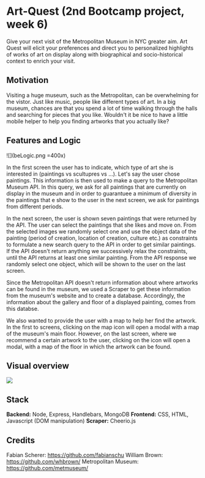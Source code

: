 # Art-Quest (2nd Bootcamp project, week 6)
Give your next visit of the Metropolitan Museum in NYC greater aim. Art Quest will elicit your preferences and direct you to personalized highlights of works of art on display along with biographical and socio-historical context to enrich your visit.

## Motivation 
Visiting a huge museum, such as the Metropolitan, can be overwhelming for the vistor. Just like music, people like different types of art. In a big museum, chances are that you spend a lot of time walking through the halls and searching for pieces that you like. Wouldn't it be nice to have a little mobile helper to help you finding artworks that you actually like?

## Features and Logic
![](beLogic.png =400x)

In the first screen the user has to indicate, which type of art she is interested in (paintings vs scultupres vs ...). Let's say the user chose paintings. This information is then used to make a query to the Metropolitan Museum API. In this query, we ask for all paintings that are currently on display in the museum and in order to guarantuee a minimum of diversity in the paintings that e show to the user in the next screen, we ask for paintings from different periods.

In the next screen, the user is shown seven paintings that were returned by the API. The user can select the paintings that she likes and move on. From the selected images we randomly select one and use the object data of the painting (period of creation, location of creation, culture  etc.) as constraints to formulate a new search query to the API in order to get similar paintings. If the API doesn't return anything we successively relax the constraints, until the API returns at least one similar painting. From the API response we randomly select one object, which will be shown to the user on the last screen. 

Since the Metropolitan API doesn't return information about where artworks can be found in the museum, we used a Scraper to get these information from the museum's website and to create a database. Accordingly, the information about the gallery and floor of a displayed painting, comes from this databse. 

We also wanted to provide the user with a map to help her find the artwork. In the first to screens, clicking on the map icon will open a modal with a map of the museum's main floor. However, on the last screen, where we recommend a certain artwork to the user, clicking on the icon will open a modal, with a map of the floor in which the artwork can be found.

## Visual overview
![](screenrecord.gif)

## Stack
**Backend:** Node, Express, Handlebars, MongoDB
**Frontend:** CSS, HTML, Javascript (DOM manipulation)
**Scraper:** Cheerio.js

## Credits
Fabian Scherer: https://github.com/fabianschu
William Brown: https://github.com/whbrown/
Metropolitan Museum: https://github.com/metmuseum/
